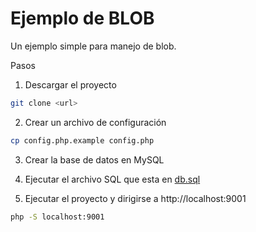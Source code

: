 # Ejemplo de BLOB

Un ejemplo simple para manejo de blob.

Pasos

1. Descargar el proyecto
```bash
git clone <url>
```

2. Crear un archivo de configuración
```bash
cp config.php.example config.php
```

3. Crear la base de datos en MySQL

4. Ejecutar el archivo SQL que esta en [db.sql](db.sql)

5. Ejecutar el proyecto y dirigirse a http://localhost:9001
```bash
php -S localhost:9001
```
